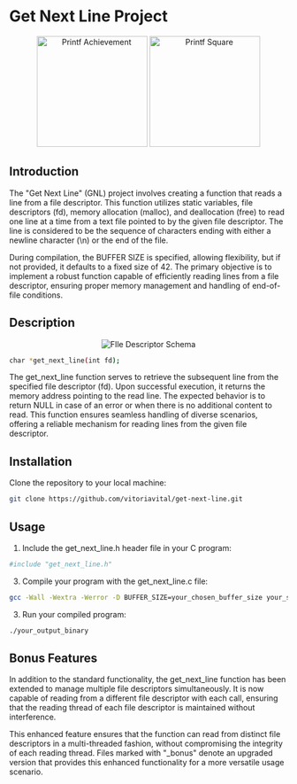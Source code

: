 # Get Next Line Project

<p align="center">
  <img src="https://game.42sp.org.br/static/assets/achievements/ft_printfm.png" alt="Printf Achievement" width="200" height="200">
  <img src="https://res.cloudinary.com/dfjub9qt4/image/upload/v1707315178/gnl_42.png" alt="Printf Square" width="200" height="200">
</p>


## Introduction


The "Get Next Line" (GNL) project involves creating a function that reads a line from a file descriptor. This function utilizes static variables, file descriptors (fd), memory allocation (malloc), and deallocation (free) to read one line at a time from a text file pointed to by the given file descriptor. The line is considered to be the sequence of characters ending with either a newline character (\n) or the end of the file.

During compilation, the BUFFER SIZE is specified, allowing flexibility, but if not provided, it defaults to a fixed size of 42. The primary objective is to implement a robust function capable of efficiently reading lines from a file descriptor, ensuring proper memory management and handling of end-of-file conditions.

## Description

<p align="center">
  <img src="https://www.codequoi.com/wp-content/uploads/2022/10/file_descriptors_en.drawio.png" alt="FIle Descriptor Schema"><br>
</p>

```bash
char *get_next_line(int fd);
```
The get_next_line function serves to retrieve the subsequent line from the specified file descriptor (fd). Upon successful execution, it returns the memory address pointing to the read line. The expected behavior is to return NULL in case of an error or when there is no additional content to read. This function ensures seamless handling of diverse scenarios, offering a reliable mechanism for reading lines from the given file descriptor.

## Installation

Clone the repository to your local machine:

```bash
git clone https://github.com/vitoriavital/get-next-line.git
```

## Usage

1. Include the get_next_line.h header file in your C program:
```bash
#include "get_next_line.h"
```

3. Compile your program with the get_next_line.c file:
```bash
gcc -Wall -Wextra -Werror -D BUFFER_SIZE=your_chosen_buffer_size your_source_files.c -o your_output_binary
```

3. Run your compiled program:
```bash
./your_output_binary
```


## Bonus Features
In addition to the standard functionality, the get_next_line function has been extended to manage multiple file descriptors simultaneously. It is now capable of reading from a different file descriptor with each call, ensuring that the reading thread of each file descriptor is maintained without interference.

This enhanced feature ensures that the function can read from distinct file descriptors in a multi-threaded fashion, without compromising the integrity of each reading thread. Files marked with "_bonus" denote an upgraded version that provides this enhanced functionality for a more versatile usage scenario.
